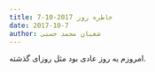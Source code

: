 ```yaml
---
title: خاطره روز 2017-10-7
date: 2017-10-7
author: شعبان محمد حسنی
---
```


امروزم یه روز عادی بود مثل روزای گذشته.